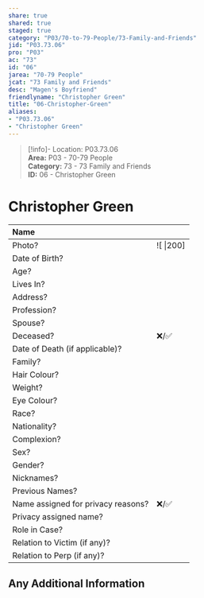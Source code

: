 ```yaml
---  
share: true  
shared: true  
staged: true  
category: "P03/70-to-79-People/73-Family-and-Friends"  
jid: "P03.73.06"  
pro: "P03"  
ac: "73"  
id: "06"  
jarea: "70-79 People"  
jcat: "73 Family and Friends"  
desc: "Magen's Boyfriend"  
friendlyname: "Christopher Green"  
title: "06-Christopher-Green"  
aliases:   
- "P03.73.06"  
- "Christopher Green"  
---  
```

>[!info]- Location: P03.73.06  
>**Area:** P03 - 70-79 People  
>**Category:** 73 - 73 Family and Friends  
>**ID:** 06 - Christopher Green  
  
# Christopher Green  
  
| Name                               |            |  
|:---------------------------------- |:---------- |  
| Photo?                             | ![  \|200] |  
| Date of Birth?                     |            |  
| Age?                               |            |  
| Lives In?                          |            |  
| Address?                           |            |  
| Profession?                        |            |  
| Spouse?                            |            |  
| Deceased?                          | ❌/✅      |  
| Date of Death (if applicable)?     |            |  
| Family?                            |            |  
| Hair Colour?                       |            |  
| Weight?                            |            |  
| Eye Colour?                        |            |  
| Race?                              |            |  
| Nationality?                       |            |  
| Complexion?                        |            |  
| Sex?                               |            |  
| Gender?                                   |            |  
| Nicknames?                         |            |  
| Previous Names?                    |            |  
| Name assigned for privacy reasons? | ❌/✅      |  
| Privacy assigned name?             |            |  
| Role in Case?                      |            |  
| Relation to Victim (if any)?       |            |  
| Relation to Perp (if any)?         |            |  
  
## Any Additional Information